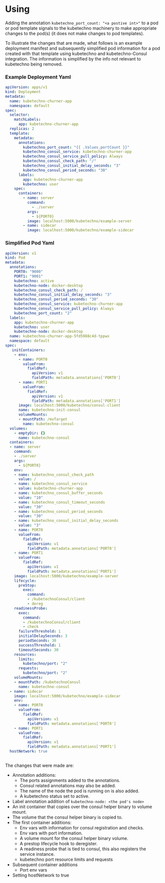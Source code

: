 # Using

Adding the annotation `kubetechno_port_count: "<a postive int>"` to a pod or pod template signals to the kubetechno machinery 
to make appropriate changes to the pod(s) (it does not make changes to pod templates). 

To illustrate the changes that are made, what follows is an example deployment manifest and subsequently simplified pod 
information for a pod created with that template using kubetechno and kubetechno-Consul integration. 
The information is simplified by the info not relevant to kubetechno being removed.

### Example Deployment Yaml
```yaml
apiVersion: apps/v1
kind: Deployment
metadata:
  name: kubetechno-churner-app
  namespace: default
spec:
  selector:
    matchLabels:
      app: kubetechno-churner-app
  replicas: 2
  template:
    metadata:
      annotations:
        kubetechno_port_count: "{{ .Values.portCount }}"
        kubetechno_consul_service: kubetechno-churner-app
        kubetechno_consul_service_pull_policy: Always
        kubetechno_consul_check_path: "/"
        kubetechno_consul_initial_delay_seconds: "3"
        kubetechno_consul_period_seconds: "30"
      labels:
        app: kubetechno-churner-app
        kubetechno: user
    spec:
      containers:
        - name: server
          command:
            - ./server 
          args:
            - ${PORT0} 
          image: localhost:5000/kubetechno/example-server
        - name: sidecar
          image: localhost:5000/kubetechno/example-sidecar
```

### Simplified Pod Yaml
```yaml
apiVersion: v1
kind: Pod
metadata:
  annotations:
    PORT0: "9000"
    PORT1: "9001"
    kubetechno: active
    kubetechno-node: docker-desktop
    kubetechno_consul_check_path: /
    kubetechno_consul_initial_delay_seconds: "3"
    kubetechno_consul_period_seconds: "30"
    kubetechno_consul_service: kubetechno-churner-app
    kubetechno_consul_service_pull_policy: Always
    kubetechno_port_count: "2"
  labels:
    app: kubetechno-churner-app
    kubetechno: user
    kubetechno-node: docker-desktop 
  name: kubetechno-churner-app-5fd5988c4d-tppwx
  namespace: default
spec:
   initContainers:
    - env:
      - name: PORT0
        valueFrom:
          fieldRef:
            apiVersion: v1
            fieldPath: metadata.annotations['PORT0']
      - name: PORT1
        valueFrom:
          fieldRef:
            apiVersion: v1
            fieldPath: metadata.annotations['PORT1']
      image: localhost:5000/kubetechno/consul-client
      name: kubetechno-init-consul
      volumeMounts:
      - mountPath: /mvTarget
        name: kubetechno-consul
  volumes:
    - emptyDir: {}
      name: kubetechno-consul
  containers:
  - name: server
    command:
    - ./server 
    args:
      - ${PORT0}  
    env:
    - name: kubetechno_consul_check_path
      value: /
    - name: kubetechno_consul_service
      value: kubetechno-churner-app
    - name: kubetechno_consul_buffer_seconds
      value: "10"
    - name: kubetechno_consul_timeout_seconds
      value: "30"
    - name: kubetechno_consul_period_seconds
      value: "30"
    - name: kubetechno_consul_initial_delay_seconds
      value: "3"
    - name: PORT0
      valueFrom:
        fieldRef:
          apiVersion: v1
          fieldPath: metadata.annotations['PORT0']
    - name: PORT1
      valueFrom:
        fieldRef:
          apiVersion: v1
          fieldPath: metadata.annotations['PORT1']
    image: localhost:5000/kubetechno/example-server
    lifecycle:
      preStop:
        exec:
          command:
          - /kubetechnoConsul/client
          - dereg
    readinessProbe:
      exec:
        command:
        - /kubetechnoConsul/client
        - check
      failureThreshold: 1
      initialDelaySeconds: 3
      periodSeconds: 30
      successThreshold: 1
      timeoutSeconds: 30
    resources:
      limits:
        kubetechno/port: "2"
      requests:
        kubetechno/port: "2"
    volumeMounts:
    - mountPath: /kubetechnoConsul
      name: kubetechno-consul
  - name: sidecar
    image: localhost:5000/kubetechno/example-sidecar
    env:
    - name: PORT0
      valueFrom:
        fieldRef:
          apiVersion: v1
          fieldPath: metadata.annotations['PORT0']
    - name: PORT1
      valueFrom:
        fieldRef:
          apiVersion: v1
          fieldPath: metadata.annotations['PORT1']
  hostNetwork: true
 
```

The changes that were made are:
- Annotation additions:
  - The ports assignments added to the annotations. 
  - Consul related annotations may also be added. 
  - The name of the node the pod is running on is also added.
  - A kubetechno status set to active.
- Label annotation addition of `kubetechno-node: <the pod's node>`
- An init container that copies over the consul helper binary to volume mount.
- The volume that the consul helper binary is copied to.
- The first container additions:
  - Env vars with information for consul registration and checks.
  - Env vars with port information.
  - A volume mount for the consul helper binary volume.
  - A prestop lifecycle hook to deregister.
  - A readiness probe that is tied to consul, this also registers the service instance.
  - kubetechno port resource limits and requests
- Subsequent container additions
  - Port env vars
- Setting hostNetwork to true
